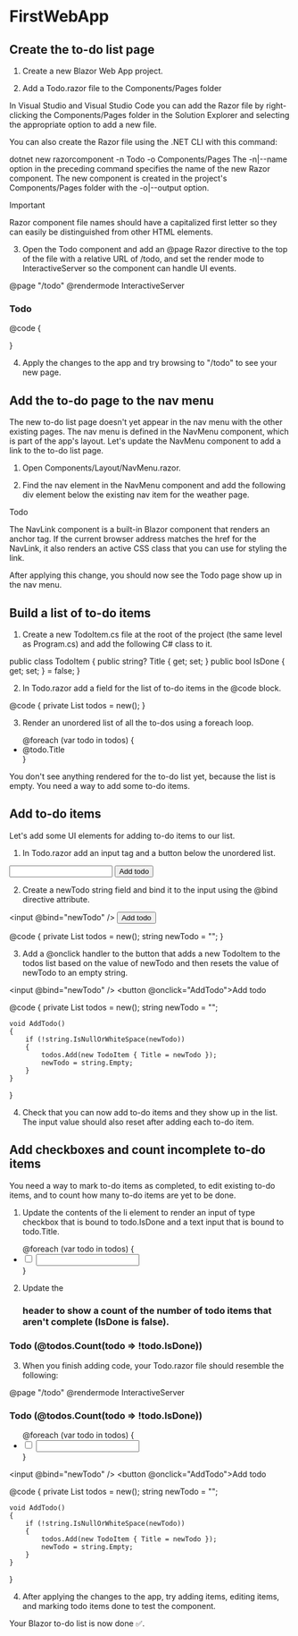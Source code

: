 # FirstWebApp

Create the to-do list page
--------------------------------------------------------------------------------
1. Create a new Blazor Web App project.

2. Add a Todo.razor file to the Components/Pages folder

In Visual Studio and Visual Studio Code you can add the Razor file by right-clicking the Components/Pages folder in the Solution Explorer and selecting the appropriate option to add a new file.

You can also create the Razor file using the .NET CLI with this command:

dotnet new razorcomponent -n Todo -o Components/Pages
The -n|--name option in the preceding command specifies the name of the new Razor component. The new component is created in the project's Components/Pages folder with the -o|--output option.

 Important

Razor component file names should have a capitalized first letter so they can easily be distinguished from other HTML elements.

3. Open the Todo component and add an @page Razor directive to the top of the file with a relative URL of /todo, and set the render mode to InteractiveServer so the component can handle UI events.

@page "/todo"
@rendermode InteractiveServer

<h3>Todo</h3>

@code {

}

4. Apply the changes to the app and try browsing to "/todo" to see your new page.

Add the to-do page to the nav menu
---------------------------------------------------------------------------------------------------
The new to-do list page doesn't yet appear in the nav menu with the other existing pages. The nav menu is defined in the NavMenu component, which is part of the app's layout. Let's update the NavMenu component to add a link to the to-do list page.

1. Open Components/Layout/NavMenu.razor.

2. Find the nav element in the NavMenu component and add the following div element below the existing nav item for the weather page.

<div class="nav-item px-3">
    <NavLink class="nav-link" href="todo">
        <span class="bi bi-list-nested-nav-menu" aria-hidden="true"></span> Todo
    </NavLink>
</div>

The NavLink component is a built-in Blazor component that renders an anchor tag. If the current browser address matches the href for the NavLink, it also renders an active CSS class that you can use for styling the link.

After applying this change, you should now see the Todo page show up in the nav menu.

Build a list of to-do items
--------------------------------------------------------------------------------------------------------
1. Create a new TodoItem.cs file at the root of the project (the same level as Program.cs) and add the following C# class to it.

public class TodoItem
{
    public string? Title { get; set; }
    public bool IsDone { get; set; } = false;
}

2. In Todo.razor add a field for the list of to-do items in the @code block.

@code {
    private List<TodoItem> todos = new();
}

3. Render an unordered list of all the to-dos using a foreach loop.

<ul>
    @foreach (var todo in todos)
    {
        <li>@todo.Title</li>
    }
</ul>
You don't see anything rendered for the to-do list yet, because the list is empty. You need a way to add some to-do items.

Add to-do items
---------------------------------------------------------------------------------------------------
Let's add some UI elements for adding to-do items to our list.

1. In Todo.razor add an input tag and a button below the unordered list.

<input />
<button>Add todo</button>

2. Create a newTodo string field and bind it to the input using the @bind directive attribute.

<input @bind="newTodo" />
<button>Add todo</button>

@code {
    private List<TodoItem> todos = new();
    string newTodo = "";
}

3. Add a @onclick handler to the button that adds a new TodoItem to the todos list based on the value of newTodo and then resets the value of newTodo to an empty string.

<input @bind="newTodo" />
<button @onclick="AddTodo">Add todo</button>

@code {
    private List<TodoItem> todos = new();
    string newTodo = "";

    void AddTodo()
    {
        if (!string.IsNullOrWhiteSpace(newTodo))
        {
            todos.Add(new TodoItem { Title = newTodo });
            newTodo = string.Empty;
        }
    }
}

4. Check that you can now add to-do items and they show up in the list. The input value should also reset after adding each to-do item.

Add checkboxes and count incomplete to-do items
---------------------------------------------------------------------------------------------------
You need a way to mark to-do items as completed, to edit existing to-do items, and to count how many to-do items are yet to be done.

1. Update the contents of the li element to render an input of type checkbox that is bound to todo.IsDone and a text input that is bound to todo.Title.

<ul>
    @foreach (var todo in todos)
    {
        <li>
            <input type="checkbox" @bind="todo.IsDone" />
            <input @bind="todo.Title" />
        </li>
    }
</ul>    

2. Update the <h3> header to show a count of the number of todo items that aren't complete (IsDone is false).

<h3>Todo (@todos.Count(todo => !todo.IsDone))</h3>

3. When you finish adding code, your Todo.razor file should resemble the following:

@page "/todo"
@rendermode InteractiveServer

<h3>Todo (@todos.Count(todo => !todo.IsDone))</h3>

<ul>
    @foreach (var todo in todos)
    {
        <li>
            <input type="checkbox" @bind="todo.IsDone" />
            <input @bind="todo.Title" />
        </li>
    }
</ul>

<input @bind="newTodo" />
<button @onclick="AddTodo">Add todo</button>

@code {
    private List<TodoItem> todos = new();
    string newTodo = "";

    void AddTodo()
    {
        if (!string.IsNullOrWhiteSpace(newTodo))
        {
            todos.Add(new TodoItem { Title = newTodo });
            newTodo = string.Empty;
        }
    }
}

4. After applying the changes to the app, try adding items, editing items, and marking todo items done to test the component.

Your Blazor to-do list is now done ✅.